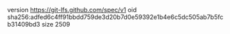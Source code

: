 version https://git-lfs.github.com/spec/v1
oid sha256:adfed6c4ff91bbdd759de3d20b7d0e59392e1b4e6c5dc505ab7b5fcb31409bd3
size 2509
